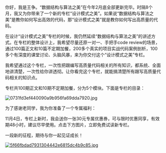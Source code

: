 你好，我是王争。“数据结构与算法之美”在今年2月底全部更新完毕。时隔8个月，我又为你带来了一个新的专栏“设计模式之美”。如果说“数据结构与算法之美”是教你如何写出高效的代码，那“设计模式之美”就是教你如何写出高质量的代码。

在设计“设计模式之美”专栏的时候，我仍然延续“数据结构与算法之美”的讲述方式。在专栏的整体设计上，我希望尽量还原一对一、手把手code review的场景，通过100篇正文和10篇不定期加餐，200多个真实的项目实战代码案例剖析，100多个有深度的课堂讨论、头脑风暴，来为你交付这个“设计模式之美”专栏。

我希望通过这个专栏，一次性把跟编写高质量代码相关的所有知识，都系统、全面地讲清楚，一次性给你讲透彻。让你看完这个专栏，就能搞清楚所有跟写高质量代码相关的知识点。

专栏共100期正文和10期不定期加餐，分为5个模块。下面是专栏的目录：

![0731fd3ef440090a9b956fa69dda7920.jpg][]

为了感谢老同学，我为你准备了一个专属福利：

11月4日，专栏上新时，我会送你一张30元专属优惠券，可与限时优惠同享，有效期48小时，建议尽早使用。点击下方图片，立即免费试读新专栏。

一段新的征程，期待与你一起见证成长！

[![5f66fbdad7931304442e6815dc4b9c85.jpg][]][5f66fbdad7931304442e6815dc4b9c85.jpg 1]


[0731fd3ef440090a9b956fa69dda7920.jpg]: https://static001.geekbang.org/resource/image/07/20/0731fd3ef440090a9b956fa69dda7920.jpg
[5f66fbdad7931304442e6815dc4b9c85.jpg]: https://static001.geekbang.org/resource/image/5f/85/5f66fbdad7931304442e6815dc4b9c85.jpg
[5f66fbdad7931304442e6815dc4b9c85.jpg 1]: https://time.geekbang.org/column/intro/250?utm_term=zeusDAAF2&utm_source=app&utm_medium=geektime&utm_campaign=250-presell&utm_content=suanfazhuanlan1104

